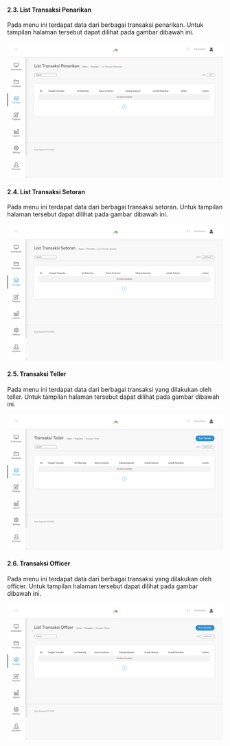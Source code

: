 #### 2.3. List Transaksi Penarikan

Pada menu ini terdapat data dari berbagai transaksi penarikan. Untuk tampilan halaman tersebut dapat dilihat pada gambar dibawah ini.

<img src="../images/2_D-Transaksi-list-transaksi-penarikan.png" alt="drawing" width="550" />

#### 2.4. List Transaksi Setoran

Pada menu ini terdapat data dari berbagai transaksi setoran. Untuk tampilan halaman tersebut dapat dilihat pada gambar dibawah ini.

<img src="../images/2_E-Transaksi-list-transaksi-setoran.png" alt="drawing" width="550">

#### 2.5. Transaksi Teller

Pada menu ini terdapat data dari berbagai transaksi yang dilakukan oleh teller. Untuk tampilan halaman tersebut dapat dilihat pada gambar dibawah ini.

<img src="../images/2_F-Transaksi-list-transaksi-teller.png" alt="drawing" width="550">

#### 2.6. Transaksi Officer

Pada menu ini terdapat data dari berbagai transaksi yang dilakukan oleh officer. Untuk tampilan halaman tersebut dapat dilihat pada gambar dibawah ini.

<img src="../images/2_G-Transaksi-list-transaksi-officer.png" alt="drawing" width="550">